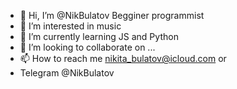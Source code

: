 - 👋 Hi, I’m @NikBulatov Begginer programmist 
- 👀 I’m interested in music
- 🌱 I’m currently learning JS and Python
- 💞️ I’m looking to collaborate on ...
- 📫 How to reach me nikita_bulatov@icloud.com or 
- Telegram @NikBulatov

<!---
NikBulatov/NikBulatov is a ✨ special ✨ repository because its `README.md` (this file) appears on your GitHub profile.
You can click the Preview link to take a look at your changes.
--->
